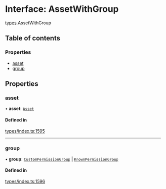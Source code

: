 # Interface: AssetWithGroup

[types](../wiki/types).AssetWithGroup

## Table of contents

### Properties

- [asset](../wiki/types.AssetWithGroup#asset)
- [group](../wiki/types.AssetWithGroup#group)

## Properties

### asset

• **asset**: [`Asset`](../wiki/api.entities.Asset.Asset)

#### Defined in

[types/index.ts:1595](https://github.com/PolymeshAssociation/polymesh-sdk/blob/95e180d2/src/types/index.ts#L1595)

___

### group

• **group**: [`CustomPermissionGroup`](../wiki/api.entities.CustomPermissionGroup.CustomPermissionGroup) \| [`KnownPermissionGroup`](../wiki/api.entities.KnownPermissionGroup.KnownPermissionGroup)

#### Defined in

[types/index.ts:1596](https://github.com/PolymeshAssociation/polymesh-sdk/blob/95e180d2/src/types/index.ts#L1596)
